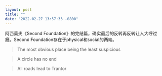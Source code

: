 ```yaml
---
layout: post
title: ""
date: "2022-02-27 13:57:33 -0800"
---
```


阿西莫夫《Second Foundation》的完结篇，确实最后的反转再反转让人大呼过瘾。Second Foundation存在于physical和social的两端。

>The most obvious place being the least suspicious

>A circle has no end

>All roads lead to Trantor
